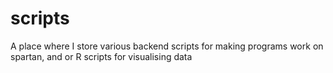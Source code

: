 # scripts
A place where I store various backend scripts for making programs work on spartan, and or R scripts for visualising data
